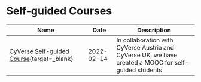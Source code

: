 # Self-guided Courses

| Name | Date | Description |
|------|------|-------------|
| [CyVerse Self-guided Course](https://cyverse-learning-materials.github.io/cyverse_mooc/){target=_blank} | 2022-02-14 | In collaboration with CyVerse Austria and CyVerse UK, we have created a MOOC for self-guided students |

